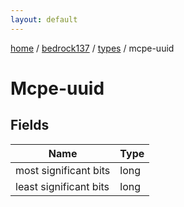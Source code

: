 ```yaml
---
layout: default
---
```


[home](/)  /  [bedrock137](/protocol/bedrock137)  /  [types](/protocol/bedrock137/types)  /  mcpe-uuid

# Mcpe-uuid

## Fields

Name | Type
---|---
most significant bits | long
least significant bits | long

